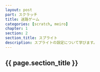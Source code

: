 ```yaml
---
layout: post
part: スクラッチ
title: 迷路ゲーム
categories: [scratch, meiro]
chapter: 1
section: 2
section_title: スプライト
description: スプライトの設定について学びます。
---
```


## {{ page.section_title }}
